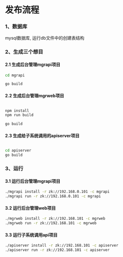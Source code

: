 # 发布流程


### 1、数据库

mysql数据库, 运行db文件中的创建表结构

### 2、生成三个想目

#### 2.1 生成后台管理mgrapi项目
``` sh
cd mgrapi

go build

```

#### 2.2 生成后台管理mgrweb项目
``` sh

npm install
npm run build

go build
```

#### 2.3 生成给子系统调用的apiserver项目
``` sh

cd apiserver
go build

```


### 3、运行

#### 3.1 运行后台管理mgrapi项目
``` sh
./mgrapi install -r zk://192.168.0.101 -c mgrapi
./mgrapi run -r zk://192.168.0.101 -c mgrapi

```

#### 3.2 运行后台管理web项目
``` sh
./mgrweb install -r zk://192.168.101 -c mgrweb
./mgrweb run -r zk://192.168.101 -c mgrweb
```

#### 3.3 运行子系统调用api项目
``` sh
./apiserver install -r zk://192.168.101 -c apiserver
./apiserver run -r zk://192.168.101 -c apiserver
```


